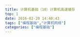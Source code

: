 ```yaml
---
title: 计算机基础（10）计算机高速缓存
top: 1
date: 2016-02-20 14:40:43
tags: ["编程基础","计算机网络"]
categories: ["编程基础"]
---
```



